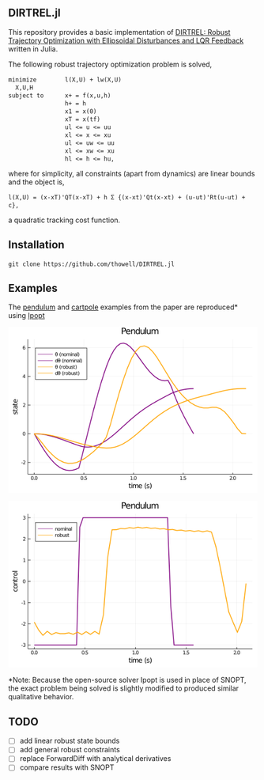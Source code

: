 ## DIRTREL.jl

This repository provides a basic implementation of [DIRTREL: Robust Trajectory Optimization with Ellipsoidal Disturbances and LQR Feedback](https://agile.seas.harvard.edu/files/agile/files/dirtrel.pdf) written in Julia.

The following robust trajectory optimization problem is solved,
```
minimize        l(X,U) + lw(X,U)
  X,U,H
subject to      x+ = f(x,u,h)
                h+ = h
                x1 = x(0)
                xT = x(tf)
                ul <= u <= uu
                xl <= x <= xu
                ul <= uw <= uu
                xl <= xw <= xu
                hl <= h <= hu,             
```
where for simplicity, all constraints (apart from dynamics) are linear bounds
and the object is,
```
l(X,U) = (x-xT)'QT(x-xT) + h Σ {(x-xt)'Qt(x-xt) + (u-ut)'Rt(u-ut) + c},
```
a quadratic tracking cost function.

## Installation
```code
git clone https://github.com/thowell/DIRTREL.jl
```

## Examples
The [pendulum](https://github.com/thowell/DIRTREL.jl/blob/master/examples/pendulum_robust.jl) and [cartpole](https://github.com/thowell/DIRTREL.jl/blob/master/examples/cartpole_robust.jl) examples from the paper are reproduced* using [Ipopt](https://github.com/coin-or/Ipopt)

![](examples/results/pendulum_state.png)

![](examples/results/pendulum_control.png)

*Note: Because the open-source solver Ipopt is used in place of SNOPT, the exact problem being solved is slightly modified to produced similar qualitative behavior.

## TODO
- [ ] add linear robust state bounds
- [ ] add general robust constraints
- [ ] replace ForwardDiff with analytical derivatives
- [ ] compare results with SNOPT
